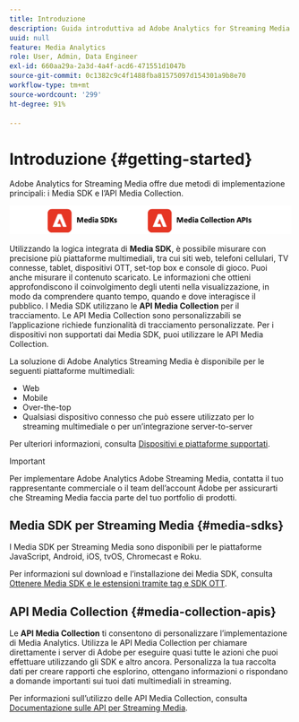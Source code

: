 ```yaml
---
title: Introduzione
description: Guida introduttiva ad Adobe Analytics for Streaming Media.
uuid: null
feature: Media Analytics
role: User, Admin, Data Engineer
exl-id: 660aa29a-2a3d-4a4f-acd6-471551d1047b
source-git-commit: 0c1382c9c4f1488fba81575097d154301a9b8e70
workflow-type: tm+mt
source-wordcount: '299'
ht-degree: 91%

---
```


# Introduzione {#getting-started}

Adobe Analytics for Streaming Media offre due metodi di implementazione principali: i Media SDK e l’API Media Collection.

![metodi](assets/getting-started2.png)

Utilizzando la logica integrata di **Media SDK**, è possibile misurare con precisione più piattaforme multimediali, tra cui siti web, telefoni cellulari, TV connesse, tablet, dispositivi OTT, set-top box e console di gioco. Puoi anche misurare il contenuto scaricato. Le informazioni che ottieni approfondiscono il coinvolgimento degli utenti nella visualizzazione, in modo da comprendere quanto tempo, quando e dove interagisce il pubblico. I Media SDK utilizzano le **API Media Collection** per il tracciamento. Le API Media Collection sono personalizzabili se l’applicazione richiede funzionalità di tracciamento personalizzate. Per i dispositivi non supportati dai Media SDK, puoi utilizzare le API Media Collection.

La soluzione di Adobe Analytics Streaming Media è disponibile per le seguenti piattaforme multimediali:

* Web
* Mobile
* Over-the-top
* Qualsiasi dispositivo connesso che può essere utilizzato per lo streaming multimediale o per un’integrazione server-to-server

Per ulteriori informazioni, consulta [Dispositivi e piattaforme supportati](/help/getting-started/supported-devices.md).

>[!IMPORTANT]
>
>Per implementare Adobe Analytics Adobe Streaming Media, contatta il tuo rappresentante commerciale o il team dell’account Adobe per assicurarti che Streaming Media faccia parte del tuo portfolio di prodotti.

## Media SDK per Streaming Media {#media-sdks}

I Media SDK per Streaming Media sono disponibili per le piattaforme JavaScript, Android, iOS, tvOS, Chromecast e Roku.

Per informazioni sul download e l’installazione dei Media SDK, consulta [Ottenere Media SDK e le estensioni tramite tag e SDK OTT](/help/getting-started/download-sdks.md).


## API Media Collection {#media-collection-apis}

Le **API Media Collection** ti consentono di personalizzare l’implementazione di Media Analytics. Utilizza le API Media Collection per chiamare direttamente i server di Adobe per eseguire quasi tutte le azioni che puoi effettuare utilizzando gli SDK e altro ancora. Personalizza la tua raccolta dati per creare rapporti che esplorino, ottengano informazioni o rispondano a domande importanti sui tuoi dati multimediali in streaming.

Per informazioni sull’utilizzo delle API Media Collection, consulta [Documentazione sulle API per Streaming Media](/help/implementation/media-collection-api/mc-api-overview.md).
